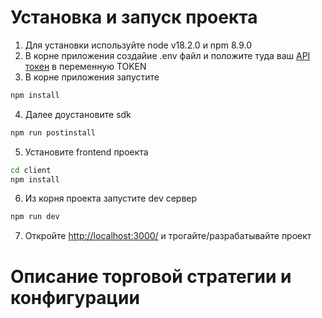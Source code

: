# Установка и запуск проекта
1. Для установки используйте node v18.2.0 и npm 8.9.0
2. В корне приложения создайие .env файл и положите туда ваш [API токен](https://tinkoff.github.io/investAPI/token/) в переменную TOKEN
3. В корне приложения запустите 
```sh
npm install
```
4. Далее доустановите sdk
```sh
npm run postinstall
```
5. Установите frontend проекта
```sh
cd client
npm install
```
6. Из корня проекта запустите dev сервер
```sh
npm run dev
```
7. Откройте [http://localhost:3000/](http://localhost:3000/) и трогайте/разрабатывайте проект

# Описание торговой стратегии и конфигурации